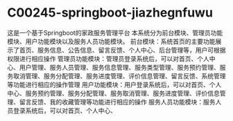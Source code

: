# C00245-springboot-jiazhegnfuwu
这是一个基于Springboot的家政服务管理平台 本系统分为前台模块、管理员功能模块、用户功能模块以及服务人员功能模块。 前台模块：系统首页的主要功能展示了首页、服务信息、公告信息、留言反馈、个人中心、后台管理等，用户可根据权限进行相应操作 管理员功能模块：管理员登录系统后，可以对首页、个人中心、用户管理、服务人员管理、服务信息管理、服务类型管理、服务预约管理、服务取消管理、服务分配管理、服务进度管理、评价信息管理、留言反馈、系统管理等功能进行相应的操作管理 用户功能模块：用户登录系统后，可以对首页、个人中心、服务预约管理、服务分配管理、服务取消管理、服务进度管理、评价信息管理、留言反馈、我的收藏管理等功能进行相应的操作 服务人员功能模块：服务人员登录系统后，可以对首页、个人中心、
